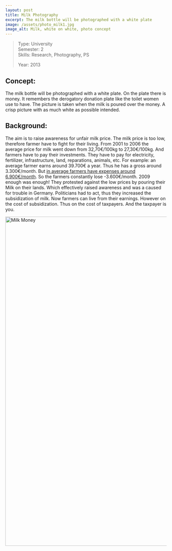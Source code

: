 ```yaml
---
layout: post
title: Milk Photography
excerpt: The milk bottle will be photographed with a white plate
image: /assets/photo_milk1.jpg
image_alt: Milk, white on white, photo concept
---
```


<blockquote>Type: University<br />
Semester: 2<br />
Skills: Research, Photography, PS</p>
<p>Year: 2013</p></blockquote>
<h2>Concept:</h2>
<p>The milk bottle will be photographed with a white plate. On the plate there is money. It remembers the derogatory donation plate like the toilet women use to have. The picture is taken when the milk is poured over the money. A crisp picture with as much white as possible intended.</p>
<h2>Background:</h2>
<p>The aim is to raise awareness for unfair milk price. The milk price is too low, therefore farmer have to fight for their living. From 2001 to 2006 the average price for milk went down from 32,70€/100kg to 27,30€/100kg. And farmers have to pay their investments. They have to pay for electricity, fertilizer, infrastructure, land, reparations, animals, etc. For example: an average farmer earns around 39.700€ a year. Thus he has a gross around 3.300€/month. But <a href="http://creativemate.net/www.Meine-milch.de" target="_blank">in average farmers have expenses around 6.900€/month</a>. So the farmers constantly lose -3.600€/month. 2009 enough was enough! They protested against the low prices by pouring their Milk on their lands. Which effectively raised awareness and was a caused for trouble in Germany. Politicians had to act, thus they increased the subsidization of milk. Now farmers can live from their earnings. However on the cost of subsidization. Thus on the cost of taxpayers. And the taxpayer is you.</p>
<p><a href="http://blog.thibaultjanbeyer.com/wp-content/uploads/2015/03/photo_milk_big.jpg"><img class="alignnone wp-image-1111 size-large" src="{{ site.baseurl }}/assets/photo_milk_big-724x1024.jpg" alt="Milk Money" width="724" height="1024" /></a></p>

